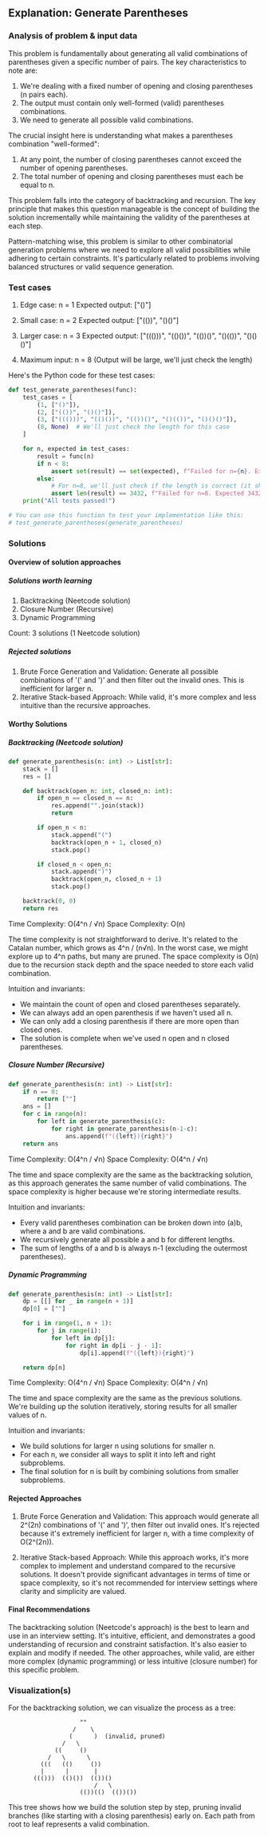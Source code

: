 ## Explanation: Generate Parentheses

### Analysis of problem & input data

This problem is fundamentally about generating all valid combinations of parentheses given a specific number of pairs. The key characteristics to note are:

1. We're dealing with a fixed number of opening and closing parentheses (n pairs each).
2. The output must contain only well-formed (valid) parentheses combinations.
3. We need to generate all possible valid combinations.

The crucial insight here is understanding what makes a parentheses combination "well-formed":

1. At any point, the number of closing parentheses cannot exceed the number of opening parentheses.
2. The total number of opening and closing parentheses must each be equal to n.

This problem falls into the category of backtracking and recursion. The key principle that makes this question manageable is the concept of building the solution incrementally while maintaining the validity of the parentheses at each step.

Pattern-matching wise, this problem is similar to other combinatorial generation problems where we need to explore all valid possibilities while adhering to certain constraints. It's particularly related to problems involving balanced structures or valid sequence generation.

### Test cases

1. Edge case: n = 1
   Expected output: ["()"]

2. Small case: n = 2
   Expected output: ["(())", "()()"]

3. Larger case: n = 3
   Expected output: ["((()))", "(()())", "(())()", "()(())", "()()()"]

4. Maximum input: n = 8
   (Output will be large, we'll just check the length)

Here's the Python code for these test cases:

```python
def test_generate_parentheses(func):
    test_cases = [
        (1, ["()"]),
        (2, ["(())", "()()"]),
        (3, ["((()))", "(()())", "(())()", "()(())", "()()()"]),
        (8, None)  # We'll just check the length for this case
    ]

    for n, expected in test_cases:
        result = func(n)
        if n < 8:
            assert set(result) == set(expected), f"Failed for n={n}. Expected {expected}, got {result}"
        else:
            # For n=8, we'll just check if the length is correct (it should be 14 choose 7 = 3432)
            assert len(result) == 3432, f"Failed for n=8. Expected 3432 combinations, got {len(result)}"
    print("All tests passed!")

# You can use this function to test your implementation like this:
# test_generate_parentheses(generate_parentheses)
```

### Solutions

#### Overview of solution approaches

##### Solutions worth learning

1. Backtracking (Neetcode solution)
2. Closure Number (Recursive)
3. Dynamic Programming

Count: 3 solutions (1 Neetcode solution)

##### Rejected solutions

1. Brute Force Generation and Validation: Generate all possible combinations of '(' and ')' and then filter out the invalid ones. This is inefficient for larger n.
2. Iterative Stack-based Approach: While valid, it's more complex and less intuitive than the recursive approaches.

#### Worthy Solutions

##### Backtracking (Neetcode solution)

```python
def generate_parenthesis(n: int) -> List[str]:
    stack = []
    res = []

    def backtrack(open_n: int, closed_n: int):
        if open_n == closed_n == n:
            res.append("".join(stack))
            return

        if open_n < n:
            stack.append("(")
            backtrack(open_n + 1, closed_n)
            stack.pop()

        if closed_n < open_n:
            stack.append(")")
            backtrack(open_n, closed_n + 1)
            stack.pop()

    backtrack(0, 0)
    return res
```

Time Complexity: O(4^n / √n)
Space Complexity: O(n)

The time complexity is not straightforward to derive. It's related to the Catalan number, which grows as 4^n / (n√n). In the worst case, we might explore up to 4^n paths, but many are pruned. The space complexity is O(n) due to the recursion stack depth and the space needed to store each valid combination.

Intuition and invariants:

- We maintain the count of open and closed parentheses separately.
- We can always add an open parenthesis if we haven't used all n.
- We can only add a closing parenthesis if there are more open than closed ones.
- The solution is complete when we've used n open and n closed parentheses.

##### Closure Number (Recursive)

```python
def generate_parenthesis(n: int) -> List[str]:
    if n == 0:
        return [""]
    ans = []
    for c in range(n):
        for left in generate_parenthesis(c):
            for right in generate_parenthesis(n-1-c):
                ans.append(f"({left}){right}")
    return ans
```

Time Complexity: O(4^n / √n)
Space Complexity: O(4^n / √n)

The time and space complexity are the same as the backtracking solution, as this approach generates the same number of valid combinations. The space complexity is higher because we're storing intermediate results.

Intuition and invariants:

- Every valid parentheses combination can be broken down into (a)b, where a and b are valid combinations.
- We recursively generate all possible a and b for different lengths.
- The sum of lengths of a and b is always n-1 (excluding the outermost parentheses).

##### Dynamic Programming

```python
def generate_parenthesis(n: int) -> List[str]:
    dp = [[] for _ in range(n + 1)]
    dp[0] = [""]

    for i in range(1, n + 1):
        for j in range(i):
            for left in dp[j]:
                for right in dp[i - j - 1]:
                    dp[i].append(f"({left}){right}")

    return dp[n]
```

Time Complexity: O(4^n / √n)
Space Complexity: O(4^n / √n)

The time and space complexity are the same as the previous solutions. We're building up the solution iteratively, storing results for all smaller values of n.

Intuition and invariants:

- We build solutions for larger n using solutions for smaller n.
- For each n, we consider all ways to split it into left and right subproblems.
- The final solution for n is built by combining solutions from smaller subproblems.

#### Rejected Approaches

1. Brute Force Generation and Validation: This approach would generate all 2^(2n) combinations of '(' and ')', then filter out invalid ones. It's rejected because it's extremely inefficient for larger n, with a time complexity of O(2^(2n)).

2. Iterative Stack-based Approach: While this approach works, it's more complex to implement and understand compared to the recursive solutions. It doesn't provide significant advantages in terms of time or space complexity, so it's not recommended for interview settings where clarity and simplicity are valued.

#### Final Recommendations

The backtracking solution (Neetcode's approach) is the best to learn and use in an interview setting. It's intuitive, efficient, and demonstrates a good understanding of recursion and constraint satisfaction. It's also easier to explain and modify if needed. The other approaches, while valid, are either more complex (dynamic programming) or less intuitive (closure number) for this specific problem.

### Visualization(s)

For the backtracking solution, we can visualize the process as a tree:

```
                    ""
                  /    \
                 (      )  (invalid, pruned)
               /   \
             ((     ()
           /   \      \
         (((   (()     ())
         |      |       |
       ((()))  (()())  (())()
                        /   \
                    (())(()  (())())
```

This tree shows how we build the solution step by step, pruning invalid branches (like starting with a closing parenthesis) early on. Each path from root to leaf represents a valid combination.
